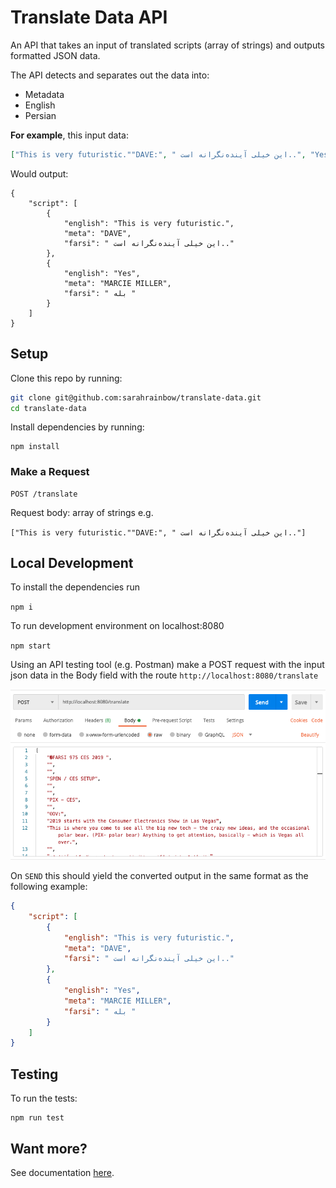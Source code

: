 # Translate Data API

An API that takes an input of translated scripts (array of strings) and outputs formatted JSON data.

The API detects and separates out the data into:

* Metadata
* English
* Persian

**For example**, this input data:

```json
["This is very futuristic.""DAVE:", " این خیلی آینده‌نگرانه است..", "Yes", "MARCIE MILLER:", "بله "]
```

Would output:

```
{
    "script": [
        {
            "english": "This is very futuristic.",
            "meta": "DAVE",
            "farsi": " این خیلی آینده‌نگرانه است.."
        },
        {
            "english": "Yes",
            "meta": "MARCIE MILLER",
            "farsi": " بله "
        }
    ]
}
```



## Setup

Clone this repo by running:

```bash
git clone git@github.com:sarahrainbow/translate-data.git
cd translate-data
```



Install dependencies by running:

```
npm install
```



### Make a Request

```
POST /translate
```

Request body: array of strings e.g.

`["This is very futuristic.""DAVE:", " این خیلی آینده‌نگرانه است.."]`


## Local Development

To install the dependencies run

`npm i`

To run development environment on localhost:8080

`npm start`

Using an API testing tool (e.g. Postman) make a POST request with the input json data in the Body field with the route `http://localhost:8080/translate`

![screenshot of post example](docs/post-example.png)


On `SEND` this should yield the converted output in the same format as the following example:

```json
{
    "script": [
        {
            "english": "This is very futuristic.",
            "meta": "DAVE",
            "farsi": " این خیلی آینده‌نگرانه است.."
        },
        {
            "english": "Yes",
            "meta": "MARCIE MILLER",
            "farsi": " بله "
        }
    ]
}
```

## Testing

To run the tests:
```
npm run test
```

## Want more?
See documentation [here](https://github.com/sarahrainbow/translate-data/blob/main/docs/documentation.md).


